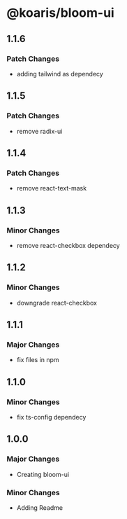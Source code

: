 # @koaris/bloom-ui

## 1.1.6

### Patch Changes

- adding tailwind as dependecy

## 1.1.5

### Patch Changes

- remove radix-ui

## 1.1.4

### Patch Changes

- remove react-text-mask

## 1.1.3

### Minor Changes

- remove react-checkbox dependecy

## 1.1.2

### Minor Changes

- downgrade react-checkbox

## 1.1.1

### Major Changes

- fix files in npm

## 1.1.0

### Minor Changes

- fix ts-config dependecy

## 1.0.0

### Major Changes

- Creating bloom-ui

### Minor Changes

- Adding Readme
